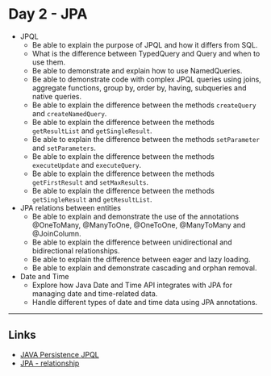 # Day 2 - JPA

- JPQL
    - Be able to explain the purpose of JPQL and how it differs from SQL.
    - What is the difference between TypedQuery and Query and when to use them.
    - Be able to demonstrate and explain how to use NamedQueries.
    - Be able to demonstrate code with complex JPQL queries using joins, aggregate functions, group by, order by, having, subqueries and native queries.
    - Be able to explain the difference between the methods `createQuery` and `createNamedQuery`.
    - Be able to explain the difference between the methods `getResultList` and `getSingleResult`.
    - Be able to explain the difference between the methods `setParameter` and `setParameters`.
    - Be able to explain the difference between the methods `executeUpdate` and `executeQuery`.
    - Be able to explain the difference between the methods `getFirstResult` and `setMaxResults`.
    - Be able to explain the difference between the methods `getSingleResult` and `getResultList`.
- JPA relations between entities
    - Be able to explain and demonstrate the use of the annotations @OneToMany, @ManyToOne, @OneToOne, @ManyToMany and @JoinColumn.
    - Be able to explain the difference between unidirectional and bidirectional relationships.
    - Be able to explain the difference between eager and lazy loading.
    - Be able to explain and demonstrate cascading and orphan removal.
- Date and Time
    - Explore how Java Date and Time API integrates with JPA for managing date and time-related data.
    - Handle different types of date and time data using JPA annotations.

***

## Links

- [JAVA Persistence JPQL](https://en.wikibooks.org/wiki/Java_Persistence/JPQL)
- [JPA - relationship](https://www.logicbig.com/tutorials/java-ee-tutorial/jpa/one-to-one.html)